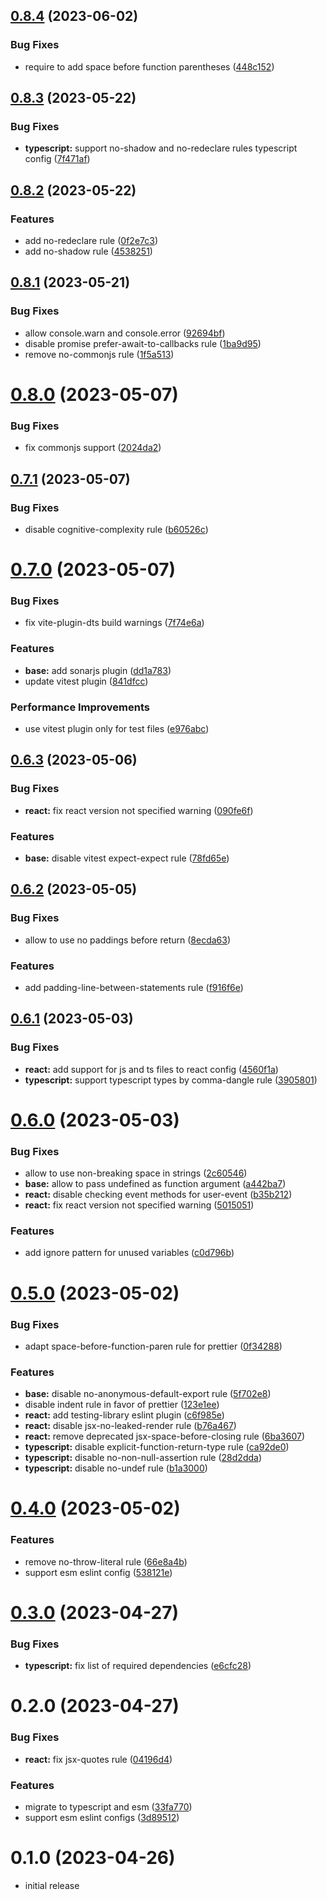 ## [0.8.4](https://github.com/azat-io/eslint-config/compare/v0.8.3...v0.8.4) (2023-06-02)


### Bug Fixes

* require to add space before function parentheses ([448c152](https://github.com/azat-io/eslint-config/commit/448c152ccb469e71766fd8f133c115a5f5cad6cf))



## [0.8.3](https://github.com/azat-io/eslint-config/compare/v0.8.2...v0.8.3) (2023-05-22)


### Bug Fixes

* **typescript:** support no-shadow and no-redeclare rules typescript config ([7f471af](https://github.com/azat-io/eslint-config/commit/7f471afa51d5a9b147bfea5bb2b2d8df456c9330))



## [0.8.2](https://github.com/azat-io/eslint-config/compare/v0.8.1...v0.8.2) (2023-05-22)


### Features

* add no-redeclare rule ([0f2e7c3](https://github.com/azat-io/eslint-config/commit/0f2e7c371ceb1c28c128d0a932536ca3698cbbb6))
* add no-shadow rule ([4538251](https://github.com/azat-io/eslint-config/commit/453825130821f8df8d601855c6fcaee85f4a2aa9))



## [0.8.1](https://github.com/azat-io/eslint-config/compare/v0.8.0...v0.8.1) (2023-05-21)


### Bug Fixes

* allow console.warn and console.error ([92694bf](https://github.com/azat-io/eslint-config/commit/92694bff22ec84e0e38824fb76be616581163698))
* disable promise prefer-await-to-callbacks rule ([1ba9d95](https://github.com/azat-io/eslint-config/commit/1ba9d95b58daf1cbe8f02b67423511f521b72911))
* remove no-commonjs rule ([1f5a513](https://github.com/azat-io/eslint-config/commit/1f5a5135a22357668ff406a181b9175ec0a6d34b))



# [0.8.0](https://github.com/azat-io/eslint-config/compare/v0.7.1...v0.8.0) (2023-05-07)


### Bug Fixes

* fix commonjs support ([2024da2](https://github.com/azat-io/eslint-config/commit/2024da24f2c479fdfaf468b545acc8dce0cb6329))



## [0.7.1](https://github.com/azat-io/eslint-config/compare/v0.7.0...v0.7.1) (2023-05-07)


### Bug Fixes

* disable cognitive-complexity rule ([b60526c](https://github.com/azat-io/eslint-config/commit/b60526cb6d2ff51f3f2197198f082cfc66b56b17))



# [0.7.0](https://github.com/azat-io/eslint-config/compare/v0.6.3...v0.7.0) (2023-05-07)


### Bug Fixes

* fix vite-plugin-dts build warnings ([7f74e6a](https://github.com/azat-io/eslint-config/commit/7f74e6a37c7e3af95e81fbcd02ddf883469ab58e))


### Features

* **base:** add sonarjs plugin ([dd1a783](https://github.com/azat-io/eslint-config/commit/dd1a783383863ce028012d69ba2ff081fe26f3a1))
* update vitest plugin ([841dfcc](https://github.com/azat-io/eslint-config/commit/841dfcc7868b46d818d864e8fd659f858f1edef0))


### Performance Improvements

* use vitest plugin only for test files ([e976abc](https://github.com/azat-io/eslint-config/commit/e976abc0f69490bfee1899c20f29e22d37b58a30))



## [0.6.3](https://github.com/azat-io/eslint-config/compare/v0.6.2...v0.6.3) (2023-05-06)


### Bug Fixes

* **react:** fix react version not specified warning ([090fe6f](https://github.com/azat-io/eslint-config/commit/090fe6f17e129a13e82275cbda405dc923917dee))


### Features

* **base:** disable vitest expect-expect rule ([78fd65e](https://github.com/azat-io/eslint-config/commit/78fd65e3ca6225065e678e23d514cfa718d13aea))



## [0.6.2](https://github.com/azat-io/eslint-config/compare/v0.6.1...v0.6.2) (2023-05-05)


### Bug Fixes

* allow to use no paddings before return ([8ecda63](https://github.com/azat-io/eslint-config/commit/8ecda63797d6b970462b5fa9bc1c82c58ae90fe2))


### Features

* add padding-line-between-statements rule ([f916f6e](https://github.com/azat-io/eslint-config/commit/f916f6e79d6fb046556cce42196b1dcaf9ec8e9f))



## [0.6.1](https://github.com/azat-io/eslint-config/compare/v0.6.0...v0.6.1) (2023-05-03)


### Bug Fixes

* **react:** add support for js and ts files to react config ([4560f1a](https://github.com/azat-io/eslint-config/commit/4560f1a0f6c3960902b89e7fd54f62ffb1af7f99))
* **typescript:** support typescript types by comma-dangle rule ([3905801](https://github.com/azat-io/eslint-config/commit/3905801627a76b6069e3575cca6dfd4a5703c100))



# [0.6.0](https://github.com/azat-io/eslint-config/compare/v0.5.0...v0.6.0) (2023-05-03)


### Bug Fixes

* allow to use non-breaking space in strings ([2c60546](https://github.com/azat-io/eslint-config/commit/2c6054602a26d99a74e470ac500b8c3679e6a857))
* **base:** allow to pass undefined as function argument ([a442ba7](https://github.com/azat-io/eslint-config/commit/a442ba7c6ccb77a928e11f26eb25c39538afaf05))
* **react:** disable checking event methods for user-event ([b35b212](https://github.com/azat-io/eslint-config/commit/b35b2123d2e6185502c2f0fb984baa43c5e25b41))
* **react:** fix react version not specified warning ([5015051](https://github.com/azat-io/eslint-config/commit/50150518dff996fcd523a5b081dd55bfc48fe859))


### Features

* add ignore pattern for unused variables ([c0d796b](https://github.com/azat-io/eslint-config/commit/c0d796bdf381493531d30f35dc8b4904a1fb83e0))



# [0.5.0](https://github.com/azat-io/eslint-config/compare/v0.4.0...v0.5.0) (2023-05-02)


### Bug Fixes

* adapt space-before-function-paren rule for prettier ([0f34288](https://github.com/azat-io/eslint-config/commit/0f342882bca091c7798e693cfd81b3217ad9806d))


### Features

* **base:** disable no-anonymous-default-export rule ([5f702e8](https://github.com/azat-io/eslint-config/commit/5f702e84e5060a203ff79c3211126bd363c4778a))
* disable indent rule in favor of prettier ([123e1ee](https://github.com/azat-io/eslint-config/commit/123e1ee16080a2a1ec96c8619cb5fe7b16b77bbc))
* **react:** add testing-library eslint plugin ([c6f985e](https://github.com/azat-io/eslint-config/commit/c6f985e76d7bd5ce8e4ba569faad427bdbd8401a))
* **react:** disable jsx-no-leaked-render rule ([b76a467](https://github.com/azat-io/eslint-config/commit/b76a46703c742582c93287532f9880d8171e9daf))
* **react:** remove deprecated jsx-space-before-closing rule ([6ba3607](https://github.com/azat-io/eslint-config/commit/6ba36074ceadf3a1d352dacee4c32d4a6cf8637d))
* **typescript:** disable explicit-function-return-type rule ([ca92de0](https://github.com/azat-io/eslint-config/commit/ca92de0501c0722daa3b1a198ac0848ff1fc6445))
* **typescript:** disable no-non-null-assertion rule ([28d2dda](https://github.com/azat-io/eslint-config/commit/28d2ddae0a77bf85571e9ca65d35d57b2e4cb4ff))
* **typescript:** disable no-undef rule ([b1a3000](https://github.com/azat-io/eslint-config/commit/b1a3000b6ccc53837d83dc672498c4b60ae0a472))



# [0.4.0](https://github.com/azat-io/eslint-config/compare/v0.3.0...v0.4.0) (2023-05-02)


### Features

* remove no-throw-literal rule ([66e8a4b](https://github.com/azat-io/eslint-config/commit/66e8a4b596bc76047f47c4ff47a0ef7825b086ec))
* support esm eslint config ([538121e](https://github.com/azat-io/eslint-config/commit/538121ef6cbb1236a0d1527900a452ac6ace1a7c))



# [0.3.0](https://github.com/azat-io/eslint-config/compare/v0.2.0...v0.3.0) (2023-04-27)


### Bug Fixes

* **typescript:** fix list of required dependencies ([e6cfc28](https://github.com/azat-io/eslint-config/commit/e6cfc286f51552ca956c83d1553c22114376422f))



# 0.2.0 (2023-04-27)


### Bug Fixes

* **react:** fix jsx-quotes rule ([04196d4](https://github.com/azat-io/eslint-config/commit/04196d43316ccded32ceb4300f4e6448bae2114e))


### Features

* migrate to typescript and esm ([33fa770](https://github.com/azat-io/eslint-config/commit/33fa7708d5da74a65d4f7f9c255548d1ef228a7a))
* support esm eslint configs ([3d89512](https://github.com/azat-io/eslint-config/commit/3d89512bea87c5c5a1dcc146bd9c1674c3a9ff6f))



# 0.1.0 (2023-04-26)

* initial release
